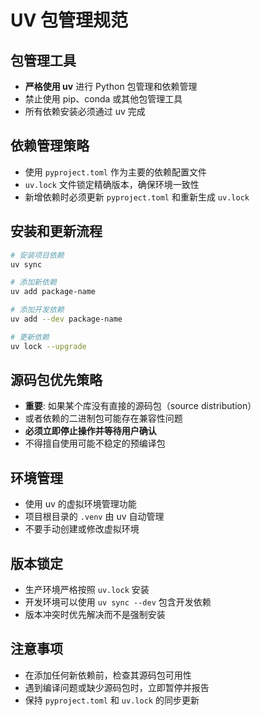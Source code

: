 # UV 包管理规范

## 包管理工具
- **严格使用 uv** 进行 Python 包管理和依赖管理
- 禁止使用 pip、conda 或其他包管理工具
- 所有依赖安装必须通过 uv 完成

## 依赖管理策略
- 使用 `pyproject.toml` 作为主要的依赖配置文件
- `uv.lock` 文件锁定精确版本，确保环境一致性
- 新增依赖时必须更新 `pyproject.toml` 和重新生成 `uv.lock`

## 安装和更新流程
```bash
# 安装项目依赖
uv sync

# 添加新依赖
uv add package-name

# 添加开发依赖
uv add --dev package-name

# 更新依赖
uv lock --upgrade
```

## 源码包优先策略
- **重要**: 如果某个库没有直接的源码包（source distribution）
- 或者依赖的二进制包可能存在兼容性问题
- **必须立即停止操作并等待用户确认**
- 不得擅自使用可能不稳定的预编译包

## 环境管理
- 使用 uv 的虚拟环境管理功能
- 项目根目录的 `.venv` 由 uv 自动管理
- 不要手动创建或修改虚拟环境

## 版本锁定
- 生产环境严格按照 `uv.lock` 安装
- 开发环境可以使用 `uv sync --dev` 包含开发依赖
- 版本冲突时优先解决而不是强制安装

## 注意事项
- 在添加任何新依赖前，检查其源码包可用性
- 遇到编译问题或缺少源码包时，立即暂停并报告
- 保持 `pyproject.toml` 和 `uv.lock` 的同步更新
